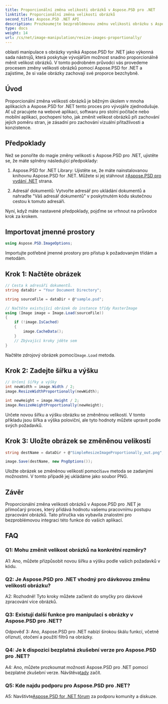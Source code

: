 ```yaml
---
title: Proporcionální změna velikosti obrázků v Aspose.PSD pro .NET
linktitle: Proporcionální změna velikosti obrázků
second_title: Aspose.PSD .NET API
description: Prozkoumejte bezproblémovou změnu velikosti obrázku s Aspose.PSD pro .NET. Stáhněte si knihovnu, postupujte podle našeho návodu a vylepšete své možnosti zpracování obrazu.
type: docs
weight: 14
url: /cs/net/image-manipulation/resize-images-proportionally/
---
```

oblasti manipulace s obrázky vyniká Aspose.PSD for .NET jako výkonná sada nástrojů, která poskytuje vývojářům možnost snadno proporcionálně měnit velikost obrázků. V tomto podrobném průvodci vás provedeme procesem změny velikosti obrázků pomocí Aspose.PSD for .NET a zajistíme, že si vaše obrázky zachovají své proporce bezchybně.

## Úvod

Proporcionální změna velikosti obrázků je běžným úkolem v mnoha aplikacích a Aspose.PSD for .NET tento proces pro vývojáře zjednodušuje. Ať už pracujete na webové aplikaci, softwaru pro stolní počítače nebo mobilní aplikaci, pochopení toho, jak změnit velikost obrázků při zachování jejich poměru stran, je zásadní pro zachování vizuální přitažlivosti a konzistence.

## Předpoklady

Než se ponoříte do magie změny velikosti s Aspose.PSD pro .NET, ujistěte se, že máte splněny následující předpoklady:

1.  Aspose.PSD for .NET Library: Ujistěte se, že máte nainstalovanou knihovnu Aspose.PSD for .NET. Můžete si jej stáhnout z[Aspose.PSD pro vydání .NET](https://releases.aspose.com/psd/net/) strana.

2. Adresář dokumentů: Vytvořte adresář pro ukládání dokumentů a nahraďte "Váš adresář dokumentů" v poskytnutém kódu skutečnou cestou k tomuto adresáři.

Nyní, když máte nastavené předpoklady, pojďme se vrhnout na průvodce krok za krokem.

## Importovat jmenné prostory

```csharp
using Aspose.PSD.ImageOptions;
```

Importujte potřebné jmenné prostory pro přístup k požadovaným třídám a metodám.

## Krok 1: Načtěte obrázek

```csharp
// Cesta k adresáři dokumentů.
string dataDir = "Your Document Directory";

string sourceFile = dataDir + @"sample.psd";

// Načtěte existující obrázek do instance třídy RasterImage
using (Image image = Image.Load(sourceFile))
{
	if (!image.IsCached)
	{
		image.CacheData();
	}
	// Zbývající kroky jděte sem
}
```

 Načtěte zdrojový obrázek pomocí`Image.Load` metoda.

## Krok 2: Zadejte šířku a výšku

```csharp
// Určení šířky a výšky
int newWidth = image.Width / 2;
image.ResizeWidthProportionally(newWidth);

int newHeight = image.Height / 2;
image.ResizeHeightProportionally(newHeight);
```

Určete novou šířku a výšku obrázku se změněnou velikostí. V tomto příkladu jsou šířka a výška poloviční, ale tyto hodnoty můžete upravit podle svých požadavků.

## Krok 3: Uložte obrázek se změněnou velikostí

```csharp
string destName = dataDir + @"SimpleResizeImageProportionally_out.png";

image.Save(destName, new PngOptions());
```

 Uložte obrázek se změněnou velikostí pomocí`Save` metoda se zadanými možnostmi. V tomto případě jej ukládáme jako soubor PNG.

## Závěr

Proporcionální změna velikosti obrázků v Aspose.PSD pro .NET je přímočarý proces, který přidává hodnotu vašemu pracovnímu postupu zpracování obrázků. Tato příručka vás vybavila znalostmi pro bezproblémovou integraci této funkce do vašich aplikací.

## FAQ

### Q1: Mohu změnit velikost obrázků na konkrétní rozměry?

A1: Ano, můžete přizpůsobit novou šířku a výšku podle vašich požadavků v kódu.

### Q2: Je Aspose.PSD pro .NET vhodný pro dávkovou změnu velikosti obrázku?

A2: Rozhodně! Tyto kroky můžete začlenit do smyčky pro dávkové zpracování více obrázků.

### Q3: Existují další funkce pro manipulaci s obrázky v Aspose.PSD pro .NET?

Odpověď 3: Ano, Aspose.PSD pro .NET nabízí širokou škálu funkcí, včetně oříznutí, otočení a použití filtrů na obrázky.

### Q4: Je k dispozici bezplatná zkušební verze pro Aspose.PSD pro .NET?

 A4: Ano, můžete prozkoumat možnosti Aspose.PSD pro .NET pomocí bezplatné zkušební verze. Návštěva[tady](https://releases.aspose.com/) začít.

### Q5: Kde najdu podporu pro Aspose.PSD pro .NET?

 A5: Navštivte[Aspose.PSD for .NET fórum](https://forum.aspose.com/c/psd/34) za podporu komunity a diskuze.